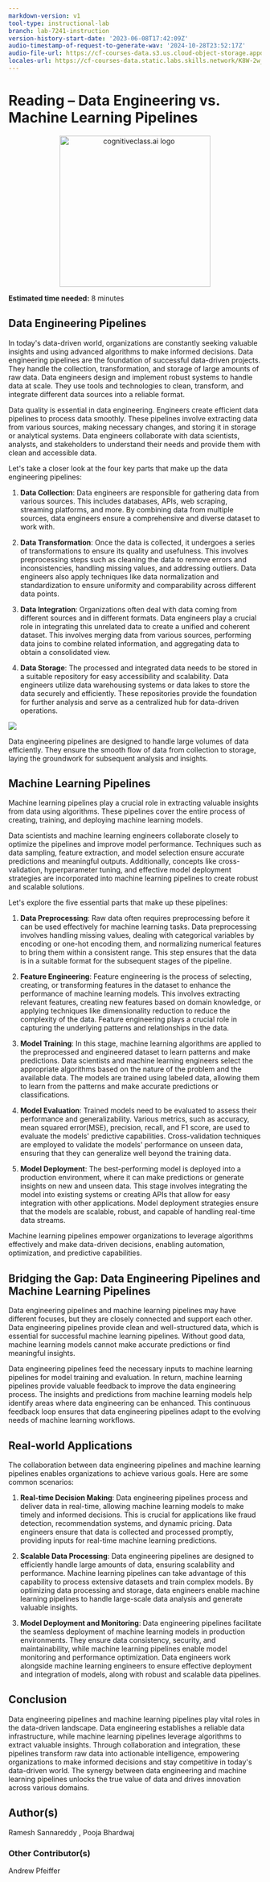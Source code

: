 ```yaml
---
markdown-version: v1
tool-type: instructional-lab
branch: lab-7241-instruction
version-history-start-date: '2023-06-08T17:42:09Z'
audio-timestamp-of-request-to-generate-wav: '2024-10-28T23:52:17Z'
audio-file-url: https://cf-courses-data.s3.us.cloud-object-storage.appdomain.cloud/IBMSkillsNetwork-BD0231EN-Coursera/labs/Reading-Data-Engineering-vs.-Machine-Learning-Pipelines.md.wav
locales-url: https://cf-courses-data.static.labs.skills.network/K8W-2w_OAq4ayO6cgI4DDw/Reading-Data-Engineering-vs--Machine-Learning-Pipelines-v1-locales.json
---
```

# Reading – Data Engineering vs. Machine Learning Pipelines

<p style="text-align: center">
    <img src="https://cf-courses-data.s3.us.cloud-object-storage.appdomain.cloud/assets/logos/SN_web_darkmode.png" width="300" alt="cognitiveclass.ai logo">
</p>


**Estimated time needed:** 8 minutes

## Data Engineering Pipelines

In today\'s data-driven world, organizations are constantly seeking valuable insights and using advanced algorithms to make informed decisions. Data engineering pipelines are the foundation of successful data-driven projects. They handle the collection, transformation, and storage of large amounts of raw data. Data engineers design and implement robust systems to handle data at scale. They use tools and technologies to clean, transform, and integrate different data sources into a reliable format.

Data quality is essential in data engineering. Engineers create efficient data pipelines to process data smoothly. These pipelines involve extracting data from various sources, making necessary changes, and storing it in storage or analytical systems. Data engineers collaborate with data scientists, analysts, and stakeholders to understand their needs and provide them with clean and accessible data.

Let\'s take a closer look at the four key parts that make up the data engineering pipelines:

1. **Data Collection**: Data engineers are responsible for gathering data from various sources. This includes databases, APIs, web scraping, streaming platforms, and more. By combining data from multiple sources, data engineers ensure a comprehensive and diverse dataset to work with.

1. **Data Transformation**: Once the data is collected, it undergoes a series of transformations to ensure its quality and usefulness. This involves preprocessing steps such as cleaning the data to remove errors and inconsistencies, handling missing values, and addressing outliers. Data engineers also apply techniques like data normalization and standardization to ensure uniformity and comparability across different data points.

1. **Data Integration**: Organizations often deal with data coming from different sources and in different formats. Data engineers play a crucial role in integrating this unrelated data to create a unified and coherent dataset. This involves merging data from various sources, performing data joins to combine related information, and aggregating data to obtain a consolidated view.

1. **Data Storage**: The processed and integrated data needs to be stored in a suitable repository for easy accessibility and scalability. Data engineers utilize data warehousing systems or data lakes to store the data securely and efficiently. These repositories provide the foundation for further analysis and serve as a centralized hub for data-driven operations.

![](https://cf-courses-data.s3.us.cloud-object-storage.appdomain.cloud/IBMSkillsNetwork-BD0231EN-Coursera/DE%20vs%20ML%20pipeline.jpg.png)


Data engineering pipelines are designed to handle large volumes of data efficiently. They ensure the smooth flow of data from collection to storage, laying the groundwork for subsequent analysis and insights.

## Machine Learning Pipelines

Machine learning pipelines play a crucial role in extracting valuable insights from data using algorithms. These pipelines cover the entire process of creating, training, and deploying machine learning models.

Data scientists and machine learning engineers collaborate closely to optimize the pipelines and improve model performance. Techniques such as data sampling, feature extraction, and model selection ensure accurate predictions and meaningful outputs. Additionally, concepts like cross-validation, hyperparameter tuning, and effective model deployment strategies are incorporated into machine learning pipelines to create robust and scalable solutions.

Let\'s explore the five essential parts that make up these pipelines:

1. **Data Preprocessing**: Raw data often requires preprocessing before it can be used effectively for machine learning tasks. Data preprocessing involves handling missing values, dealing with categorical variables by encoding or one-hot encoding them, and normalizing numerical features to bring them within a consistent range. This step ensures that the data is in a suitable format for the subsequent stages of the pipeline.

1. **Feature Engineering**: Feature engineering is the process of selecting, creating, or transforming features in the dataset to enhance the performance of machine learning models. This involves extracting relevant features, creating new features based on domain knowledge, or applying techniques like dimensionality reduction to reduce the complexity of the data. Feature engineering plays a crucial role in capturing the underlying patterns and relationships in the data.

1. **Model Training**: In this stage, machine learning algorithms are applied to the preprocessed and engineered dataset to learn patterns and make predictions. Data scientists and machine learning engineers select the appropriate algorithms based on the nature of the problem and the available data. The models are trained using labeled data, allowing them to learn from the patterns and make accurate predictions or classifications.

1. **Model Evaluation**: Trained models need to be evaluated to assess their performance and generalizability. Various metrics, such as accuracy, mean squared error(MSE), precision, recall, and F1 score, are used to evaluate the models\' predictive capabilities. Cross-validation techniques are employed to validate the models\' performance on unseen data, ensuring that they can generalize well beyond the training data.

1. **Model Deployment**: The best-performing model is deployed into a production environment, where it can make predictions or generate insights on new and unseen data. This stage involves integrating the model into existing systems or creating APIs that allow for easy integration with other applications. Model deployment strategies ensure that the models are scalable, robust, and capable of handling real-time data streams.

Machine learning pipelines empower organizations to leverage algorithms effectively and make data-driven decisions, enabling automation, optimization, and predictive capabilities.

## Bridging the Gap: Data Engineering Pipelines and Machine Learning Pipelines

Data engineering pipelines and machine learning pipelines may have different focuses, but they are closely connected and support each other. Data engineering pipelines provide clean and well-structured data, which is essential for successful machine learning pipelines. Without good data, machine learning models cannot make accurate predictions or find meaningful insights.

Data engineering pipelines feed the necessary inputs to machine learning pipelines for model training and evaluation. In return, machine learning pipelines provide valuable feedback to improve the data engineering process. The insights and predictions from machine learning models help identify areas where data engineering can be enhanced. This continuous feedback loop ensures that data engineering pipelines adapt to the evolving needs of machine learning workflows.

## Real-world Applications
The collaboration between data engineering pipelines and machine learning pipelines enables organizations to achieve various goals. Here are some common scenarios:

1. **Real-time Decision Making**: Data engineering pipelines process and deliver data in real-time, allowing machine learning models to make timely and informed decisions. This is crucial for applications like fraud detection, recommendation systems, and dynamic pricing. Data engineers ensure that data is collected and processed promptly, providing inputs for real-time machine learning predictions.

1. **Scalable Data Processing**: Data engineering pipelines are designed to efficiently handle large amounts of data, ensuring scalability and performance. Machine learning pipelines can take advantage of this capability to process extensive datasets and train complex models. By optimizing data processing and storage, data engineers enable machine learning pipelines to handle large-scale data analysis and generate valuable insights.

1. **Model Deployment and Monitoring**: Data engineering pipelines facilitate the seamless deployment of machine learning models in production environments. They ensure data consistency, security, and maintainability, while machine learning pipelines enable model monitoring and performance optimization. Data engineers work alongside machine learning engineers to ensure effective deployment and integration of models, along with robust and scalable data pipelines.

## Conclusion

Data engineering pipelines and machine learning pipelines play vital roles in the data-driven landscape. Data engineering establishes a reliable data infrastructure, while machine learning pipelines leverage algorithms to extract valuable insights. Through collaboration and integration, these pipelines transform raw data into actionable intelligence, empowering organizations to make informed decisions and stay competitive in today\'s data-driven world. The synergy between data engineering and machine learning pipelines unlocks the true value of data and drives innovation across various domains.


## Author(s)
Ramesh Sannareddy , Pooja Bhardwaj

### Other Contributor(s) 
Andrew Pfeiffer

<!--
## Changelog
| Date | Version | Changed by | Change Description |
|------|--------|--------|---------|
| 2023-06-08 | 0.1 | Andrew Pfeiffer | Initial version created |
|   |   |   |   |
|   |   |   |   |
-->